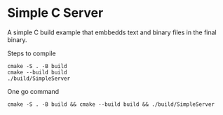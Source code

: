 # Simple C Server

A simple C build example that embbedds text and binary files in the final binary.

Steps to compile
```
cmake -S . -B build
cmake --build build
./build/SimpleServer
```

One go command
```
cmake -S . -B build && cmake --build build && ./build/SimpleServer
```
